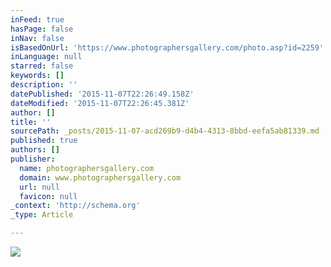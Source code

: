 ```yaml
---
inFeed: true
hasPage: false
inNav: false
isBasedOnUrl: 'https://www.photographersgallery.com/photo.asp?id=2259'
inLanguage: null
starred: false
keywords: []
description: ''
datePublished: '2015-11-07T22:26:49.158Z'
dateModified: '2015-11-07T22:26:45.381Z'
author: []
title: ''
sourcePath: _posts/2015-11-07-acd269b9-d4b4-4313-8bbd-eefa5ab81339.md
published: true
authors: []
publisher:
  name: photographersgallery.com
  domain: www.photographersgallery.com
  url: null
  favicon: null
_context: 'http://schema.org'
_type: Article

---
```

![](http://www.photographersgallery.com/i/full/stick_park_up.jpg)